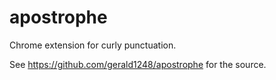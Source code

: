 # apostrophe
Chrome extension for curly punctuation.

See https://github.com/gerald1248/apostrophe for the source.
